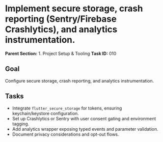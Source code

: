 # Implement secure storage, crash reporting (Sentry/Firebase Crashlytics), and analytics instrumentation.

**Parent Section:** 1. Project Setup & Tooling
**Task ID:** 010

## Goal
Configure secure storage, crash reporting, and analytics instrumentation.

## Tasks
- Integrate `flutter_secure_storage` for tokens, ensuring keychain/keystore configuration.
- Set up Crashlytics or Sentry with user consent gating and environment tagging.
- Add analytics wrapper exposing typed events and parameter validation.
- Document privacy considerations and opt-out flows.
